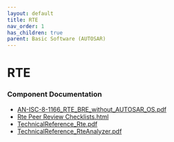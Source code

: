 ```yaml
---
layout: default
title: RTE
nav_order: 1
has_children: true
parent: Basic Software (AUTOSAR)
---
```

# RTE
### Component Documentation

- [AN-ISC-8-1166_RTE_BRE_without_AUTOSAR_OS.pdf](doc/AN-ISC-8-1166_RTE_BRE_without_AUTOSAR_OS.pdf)
- [Rte Peer Review Checklists.html](doc/Rte%20Peer%20Review%20Checklists.html)
- [TechnicalReference_Rte.pdf](doc/TechnicalReference_Rte.pdf)
- [TechnicalReference_RteAnalyzer.pdf](doc/TechnicalReference_RteAnalyzer.pdf)

